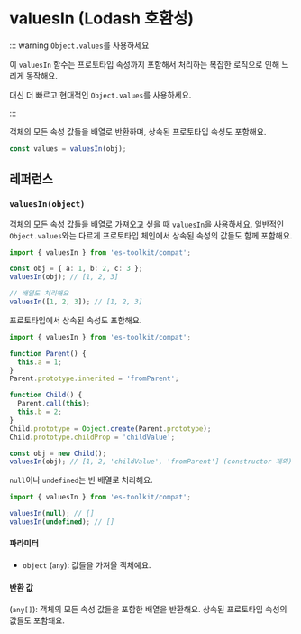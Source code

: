 # valuesIn (Lodash 호환성)

::: warning `Object.values`를 사용하세요

이 `valuesIn` 함수는 프로토타입 속성까지 포함해서 처리하는 복잡한 로직으로 인해 느리게 동작해요.

대신 더 빠르고 현대적인 `Object.values`를 사용하세요.

:::

객체의 모든 속성 값들을 배열로 반환하며, 상속된 프로토타입 속성도 포함해요.

```typescript
const values = valuesIn(obj);
```

## 레퍼런스

### `valuesIn(object)`

객체의 모든 속성 값들을 배열로 가져오고 싶을 때 `valuesIn`을 사용하세요. 일반적인 `Object.values`와는 다르게 프로토타입 체인에서 상속된 속성의 값들도 함께 포함해요.

```typescript
import { valuesIn } from 'es-toolkit/compat';

const obj = { a: 1, b: 2, c: 3 };
valuesIn(obj); // [1, 2, 3]

// 배열도 처리해요
valuesIn([1, 2, 3]); // [1, 2, 3]
```

프로토타입에서 상속된 속성도 포함해요.

```typescript
import { valuesIn } from 'es-toolkit/compat';

function Parent() {
  this.a = 1;
}
Parent.prototype.inherited = 'fromParent';

function Child() {
  Parent.call(this);
  this.b = 2;
}
Child.prototype = Object.create(Parent.prototype);
Child.prototype.childProp = 'childValue';

const obj = new Child();
valuesIn(obj); // [1, 2, 'childValue', 'fromParent'] (constructor 제외)
```

`null`이나 `undefined`는 빈 배열로 처리해요.

```typescript
import { valuesIn } from 'es-toolkit/compat';

valuesIn(null); // []
valuesIn(undefined); // []
```

#### 파라미터

- `object` (`any`): 값들을 가져올 객체예요.

#### 반환 값

(`any[]`): 객체의 모든 속성 값들을 포함한 배열을 반환해요. 상속된 프로토타입 속성의 값들도 포함돼요.
